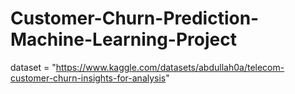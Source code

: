 # Customer-Churn-Prediction-Machine-Learning-Project

dataset = "https://www.kaggle.com/datasets/abdullah0a/telecom-customer-churn-insights-for-analysis"
